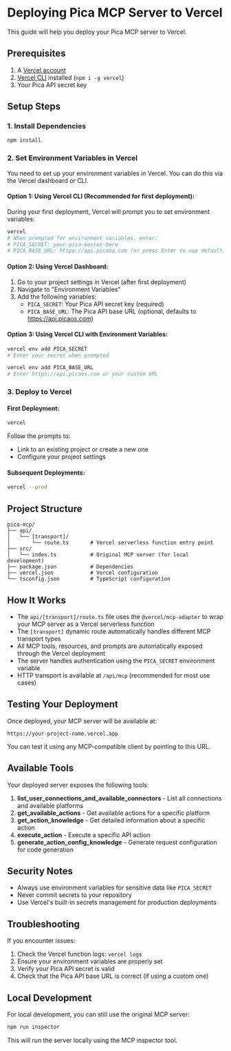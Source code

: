 # Deploying Pica MCP Server to Vercel

This guide will help you deploy your Pica MCP server to Vercel.

## Prerequisites

1. A [Vercel account](https://vercel.com/signup)
2. [Vercel CLI](https://vercel.com/docs/cli) installed (`npm i -g vercel`)
3. Your Pica API secret key

## Setup Steps

### 1. Install Dependencies

```bash
npm install
```

### 2. Set Environment Variables in Vercel

You need to set up your environment variables in Vercel. You can do this via the Vercel dashboard or CLI.

#### Option 1: Using Vercel CLI (Recommended for first deployment):

During your first deployment, Vercel will prompt you to set environment variables:

```bash
vercel
# When prompted for environment variables, enter:
# PICA_SECRET: your-pica-secret-here
# PICA_BASE_URL: https://api.picaos.com (or press Enter to use default)
```

#### Option 2: Using Vercel Dashboard:

1. Go to your project settings in Vercel (after first deployment)
2. Navigate to "Environment Variables"
3. Add the following variables:
   - `PICA_SECRET`: Your Pica API secret key (required)
   - `PICA_BASE_URL`: The Pica API base URL (optional, defaults to https://api.picaos.com)

#### Option 3: Using Vercel CLI with Environment Variables:

```bash
vercel env add PICA_SECRET
# Enter your secret when prompted

vercel env add PICA_BASE_URL  
# Enter https://api.picaos.com or your custom URL
```

### 3. Deploy to Vercel

#### First Deployment:

```bash
vercel
```

Follow the prompts to:
- Link to an existing project or create a new one
- Configure your project settings

#### Subsequent Deployments:

```bash
vercel --prod
```

## Project Structure

```
pica-mcp/
├── api/
│   └── [transport]/
│       └── route.ts       # Vercel serverless function entry point
├── src/
│   └── index.ts           # Original MCP server (for local development)
├── package.json           # Dependencies
├── vercel.json            # Vercel configuration
└── tsconfig.json          # TypeScript configuration
```

## How It Works

- The `api/[transport]/route.ts` file uses the `@vercel/mcp-adapter` to wrap your MCP server as a Vercel serverless function
- The `[transport]` dynamic route automatically handles different MCP transport types
- All MCP tools, resources, and prompts are automatically exposed through the Vercel deployment
- The server handles authentication using the `PICA_SECRET` environment variable
- HTTP transport is available at `/api/mcp` (recommended for most use cases)

## Testing Your Deployment

Once deployed, your MCP server will be available at:

```
https://your-project-name.vercel.app
```

You can test it using any MCP-compatible client by pointing to this URL.

## Available Tools

Your deployed server exposes the following tools:

1. **list_user_connections_and_available_connectors** - List all connections and available platforms
2. **get_available_actions** - Get available actions for a specific platform
3. **get_action_knowledge** - Get detailed information about a specific action
4. **execute_action** - Execute a specific API action
5. **generate_action_config_knowledge** - Generate request configuration for code generation

## Security Notes

- Always use environment variables for sensitive data like `PICA_SECRET`
- Never commit secrets to your repository
- Use Vercel's built-in secrets management for production deployments

## Troubleshooting

If you encounter issues:

1. Check the Vercel function logs: `vercel logs`
2. Ensure your environment variables are properly set
3. Verify your Pica API secret is valid
4. Check that the Pica API base URL is correct (if using a custom one)

## Local Development

For local development, you can still use the original MCP server:

```bash
npm run inspector
```

This will run the server locally using the MCP inspector tool. 